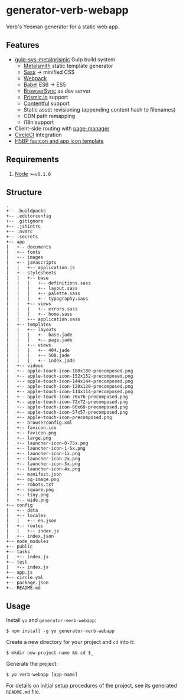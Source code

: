 # generator-verb-webapp

Verb's Yeoman generator for a static web app.

## Features

- [gulp-sys-metalprismic](https://www.npmjs.com/package/gulp-sys-metalprismic) Gulp build system
  - [Metalsmith](http://metalsmith.io) static template generator
  - [Sass](http://sass-lang.com) -> minified CSS
  - [Webpack](https://webpack.github.io/)
  - [Babel](https://babeljs.io) ES6 -> ES5
  - [BrowserSync](http://www.browsersync.io) as dev server
  - [Prismic.io](http://prismic.io) support
  - [Contentful](https://www.contentful.com/) support
  - Static asset revisioning (appending content hash to filenames)
  - CDN path remapping
  - i18n support
- Client-side routing with [page-manager](https://www.npmjs.com/package/page-manager)
- [CircleCI](https://circleci.com/) integration
- [H5BP favicon and app icon template](http://littlewebgiants.com/favicon-and-app-icon-template/)

## Requirements

1. [Node](https://nodejs.org) `>=v6.1.0`

## Structure

```
.
+-- .buildpacks
+-- .editorconfig
+-- .gitignore
+-- .jshintrc
+-- .nvmrc
+-- .secrets
+-- app
|   +-- documents
|   +-- fonts
|   +-- images
|   +-- javascripts
|   |   +-- application.js
|   +-- stylesheets
|   |   +-- base
|   |   |   +-- definitions.sass
|   |   |   +-- layout.sass
|   |   |   +-- palette.sass
|   |   |   +-- typography.sass
|   |   +-- views
|   |   |   +-- errors.sass
|   |   |   +-- home.sass
|   |   +-- application.sass
|   +-- templates
|   |   +-- layouts
|   |   |   +-- base.jade
|   |   |   +-- page.jade
|   |   +-- views
|   |   |   +-- 404.jade
|   |   |   +-- 500.jade
|   |   |   +-- index.jade
|   +-- videos
|   +-- apple-touch-icon-180x180-precomposed.png
|   +-- apple-touch-icon-152x152-precomposed.png
|   +-- apple-touch-icon-144x144-precomposed.png
|   +-- apple-touch-icon-120x120-precomposed.png
|   +-- apple-touch-icon-114x114-precomposed.png
|   +-- apple-touch-icon-76x76-precomposed.png
|   +-- apple-touch-icon-72x72-precomposed.png
|   +-- apple-touch-icon-60x60-precomposed.png
|   +-- apple-touch-icon-57x57-precomposed.png
|   +-- apple-touch-icon-precomposed.png
|   +-- browserconfig.xml
|   +-- favicon.ico
|   +-- favicon.png
|   +-- large.png
|   +-- launcher-icon-0-75x.png
|   +-- launcher-icon-1-5x.png
|   +-- launcher-icon-1x.png
|   +-- launcher-icon-2x.png
|   +-- launcher-icon-3x.png
|   +-- launcher-icon-4x.png
|   +-- manifest.json
|   +-- og-image.png
|   +-- robots.txt
|   +-- square.png
|   +-- tiny.png
|   +-- wide.png
+-- config
|   +-- data
|   +-- locales
|   |   +-- en.json
|   +-- routes
|   |   +-- index.js
|   +-- index.json
+-- node_modules
+-- public
+-- tasks
|   +-- index.js
+-- test
|   +-- index.js
+-- app.js
+-- circle.yml
+-- package.json
+-- README.md
```

## Usage

Install `yo` and `generator-verb-webapp`:
```
$ npm install -g yo generator-verb-webapp
```

Create a new directory for your project and `cd` into it:
```
$ mkdir new-project-name && cd $_ 
```

Generate the project:
```
$ yo verb-webapp [app-name]
```

For details on initial setup procedures of the project, see its generated ```README.md``` file.
